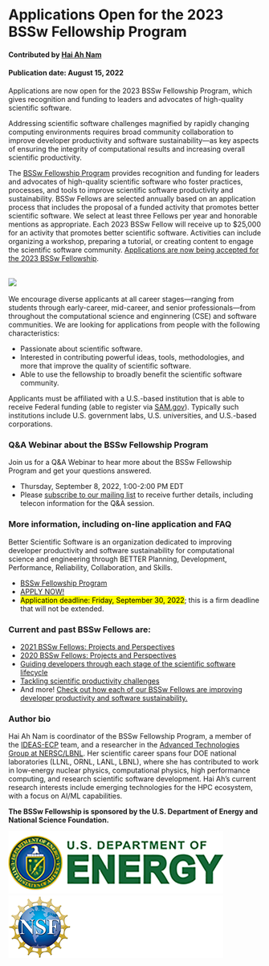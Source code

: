 # Applications Open for the 2023 BSSw Fellowship Program 

#### Contributed by [Hai Ah Nam](https://github.com/hnamLANL "Hai Ah Nam GitHub Profile") 

#### Publication date: August 15, 2022

Applications are now open for the 2023 BSSw Fellowship Program, which gives recognition and funding to leaders and advocates of high-quality scientific software.

Addressing scientific software challenges magnified by rapidly changing computing environments requires broad community collaboration to improve developer productivity and software sustainability—as key aspects of ensuring the integrity of computational results and increasing overall scientific productivity.  

The [BSSw Fellowship Program](https://bssw.io/fellowship) provides recognition and funding for leaders and advocates of high-quality scientific software who foster practices, processes, and tools to improve scientific software productivity and sustainability. BSSw Fellows are selected annually based on an application process that includes the proposal of a funded activity that promotes better scientific software. We select at least three Fellows per year and honorable mentions as appropriate. Each 2023 BSSw Fellow will receive up to $25,000 for an activity that promotes better scientific software. Activities can include organizing a workshop, preparing a tutorial, or creating content to engage the scientific software community.  [Applications are now being accepted for the 2023 BSSw Fellowship](https://bssw.io/pages/apply-for-the-bssw-fellowship-program). 

<br>

<img src='../../images/Blog_2208_FellowsAppOpen.png'/>

<br>

We encourage diverse applicants at all career stages—ranging from students through early-career, mid-career, and senior professionals—from throughout the computational science and enginnering (CSE) and software communities. We are looking for applications from people with the following characteristics:

* Passionate about scientific software.
* Interested in contributing powerful ideas, tools, methodologies, and more that improve the quality of scientific software.
* Able to use the fellowship to broadly benefit the scientific software community.

Applicants must be affiliated with a U.S.-based institution that is able to receive Federal funding (able to register via [SAM.gov](https://sam.gov/content/home)).  Typically such institutions include U.S. government labs, U.S. universities, and U.S.-based corporations. 

### Q&A Webinar about the BSSw Fellowship Program

Join us for a Q&A Webinar to hear more about the BSSw Fellowship Program and get your questions answered.
- Thursday, September 8, 2022, 1:00-2:00 PM EDT 
- Please [subscribe to our mailing list](https://bssw.io/pages/receive-our-email-digest) to receive further details, including telecon information for the Q&A session.

### More information, including on-line application and FAQ

Better Scientific Software is an organization dedicated to improving developer productivity and software sustainability for computational science and engineering through BETTER Planning, Development, Performance, Reliability, Collaboration, and Skills. 

- [BSSw Fellowship Program](https://bssw.io/fellowship)
- [APPLY NOW!](https://bssw.io/pages/apply-for-the-bssw-fellowship-program)
- <mark>Application deadline: Friday, September 30, 2022</mark>; this is a firm deadline that will not be extended.

### Current and past BSSw Fellows are:

- [2021 BSSw Fellows: Projects and Perspectives](https://bssw.io/blog_posts/2021-bssw-fellows-projects-and-perspectives)
- [2020 BSSw Fellows: Projects and Perspectives](https://bssw.io/blog_posts/2020-bssw-fellows-projects-and-perspectives)
- [Guiding developers through each stage of the scientific software lifecycle](https://bssw.io/blog_posts/2019-bssw-fellows-guide-developers-through-each-stage-of-the-scientific-software-lifecycle)
- [Tackling scientific productivity challenges](https://bssw.io/blog_posts/2018-bssw-fellows-tackle-scientific-productivity-challenges)
- And more!  [Check out how each of our BSSw Fellows are improving developer productivity and software sustainability.](https://bssw.io/pages/meet-our-fellows)

### Author bio
Hai Ah Nam is coordinator of the BSSw Fellowship Program, a member of the [IDEAS-ECP](https://ideas-productivity.org/ideas-ecp) team, and a researcher in the [Advanced Technologies Group at NERSC/LBNL](https://www.nersc.gov/about/nersc-staff/advanced-technologies-group/hai-ah-nam/).  Her scientific career spans four DOE national laboratories (LLNL, ORNL, LANL, LBNL), where she has contributed to work in low-energy nuclear physics, computational physics, high performance computing, and research scientific software development.  Hai Ah’s current research interests include emerging technologies for the HPC ecosystem, with a focus on AI/ML capabilities.  

**The BSSw Fellowship is sponsored by the U.S. Department of Energy and National Science Foundation.**

<div class='fellow'>
<div class='img_div'>
  <img src='../../images/Logo_DOE_Unofficial_Sm.png' class='logo' /> 
</div>  

<div class='img_div'>
  <img src='../../images/Logo_NSF_4ColorB_Sm.png' class='logo' /> 
</div>  
</div>

<!---
Publish: yes
Pinned: no
Topics: Funding sources and programs, projects and organizations
RSS update: 2022-08-15
--->
